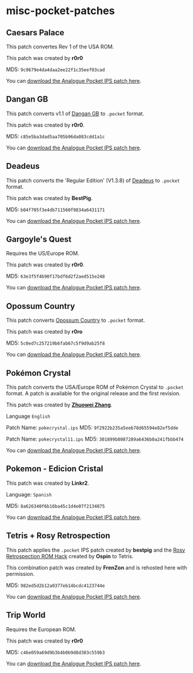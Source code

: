 # misc-pocket-patches

## Caesars Palace

This patch convertes Rev 1 of the USA ROM.

This patch was created by **r0r0**

MD5: `9c9679e4da4daa2ee22f1c35eef03cad`

You can [download the Analogue Pocket IPS patch here](https://github.com/jduckett95/misc-pocket-patches/blob/main/caesars_palace_usa_rev_a_pocket-9c9679e4da4daa2ee22f1c35eef03cad.ips).

## Dangan GB

This patch converts v1.1 of [Dangan GB](https://snorpung.itch.io/dangan-gb) to `.pocket` format.

This patch was created by **r0r0**.

MD5: `c85e5ba3dad5aa705b96da083cdd1a1c`

You can [download the Analogue Pocket IPS patch here](https://github.com/jduckett95/misc-pocket-patches/blob/main/danganV11.ips).

## Deadeus

This patch converts the 'Regular Edition' (V1.3.8) of [Deadeus](https://izma.itch.io/deadeus?download) to `.pocket` format.

This patch was created by **BestPig**.

MD5: `b04f705f3e4db711560f9834a6431171`

You can [download the Analogue Pocket IPS patch here](https://github.com/jduckett95/misc-pocket-patches/blob/main/Deadeus-7da95971.ips).

## Gargoyle's Quest

Requires the US/Europe ROM.

This patch was created by **r0r0**.

MD5: `63e3f5f4b90f17bdf6d2f2aed515e248`

You can [download the Analogue Pocket IPS patch here](https://github.com/jduckett95/misc-pocket-patches/blob/main/Gargoyles-Quest-USA-EU-63e3f5f4b90f17bdf6d2f2aed515e248.ips).

## Opossum Country

This patch converts [Opossum Country](https://benjelter.itch.io/opossum-country) to `.pocket` format.

This patch was created by **r0ro**

MD5: `5c0ed7c257219b6fab67c5f9d9ab25f8`

You can [download the Analogue Pocket IPS patch here](https://github.com/jduckett95/misc-pocket-patches/blob/main/opossum_country_v1.ips).

## Pokémon Crystal

This patch converts the USA/Europe ROM of Pokémon Crystal to `.pocket` format. A patch is available for the original release and the first revision.

This patch was created by **[Zhuowei Zhang](https://twitter.com/Zhuowei)**.

Language `English`

Patch Name: `pokecrystal.ips` MD5: `9f2922b235a5eeb78d65594e82ef5dde`

Patch Name: `pokecrystal11.ips` MD5: `301899b8087289a6436b0a241fbbb474`

You can [download the Analogue Pocket IPS patch here](https://github.com/jduckett95/misc-pocket-patches/blob/main/pokecrystal_pocket_patches_v2.zip).

## Pokemon - Edicion Cristal

This patch was created by **Linkr2**.

Language: `Spanish`

MD5: `8a626340f6b16ba45c1d4e07f2134875`

You can [download the Analogue Pocket IPS patch here](https://github.com/jduckett95/misc-pocket-patches/blob/main/Pokemon_-_Edicion_Cristal_Spain_Pocket_Patch.ips).

## Tetris + Rosy Retrospection

This patch applies the `.pocket` IPS patch created by **bestpig** and the [Rosy Retrospection ROM Hack](https://www.romhacking.net/hacks/5813/) created by **Ospin** to Tetris.

This combination patch was created by **FrenZon** and is rehosted here with permission. 

MD5: `982ed5d2b12a0377eb14bcdc4123744e`

You can [download the Analogue Pocket IPS patch here](https://github.com/jduckett95/misc-pocket-patches/blob/main/Tetris_Combo_Patch_Rosy__Pocket.ips).

## Trip World

Requires the European ROM.

This patch was created by **r0r0**

MD5: `c46e059a69d9b3b4b0b9d8d303c559b3`

You can [download the Analogue Pocket IPS patch here](https://github.com/jduckett95/misc-pocket-patches/blob/main/trip-world-eu.ips).
